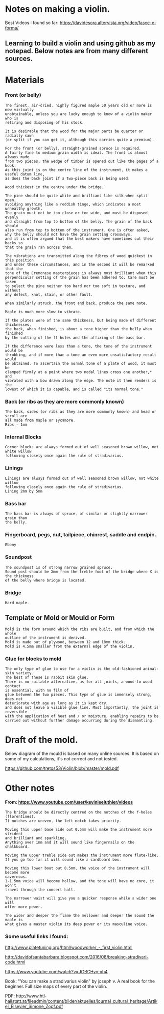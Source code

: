 # Notes on making a violin.

Best Videos I found so far: https://davidesora.altervista.org/video/fasce-e-forma/

## Learning to build a violin and using github as my notepad. Below notes are from many different sources.

# Materials

### Front (or belly)

```
The finest, air-dried, highly figured maple 50 years old or more is now virtually 
unobtainable, unless you are lucky enough to know of a violin maker who is 
retiring and disposing of his stock.

It is desirable that the wood for the major parts be quarter or radially sawn 
(or split if you can get it, although this carries quite a premium).

For the front (or belly), straight-grained spruce is required. 
A fairly fine to medium grain width is ideal. The front is almost always made 
from two pieces; the wedge of timber is opened out like the pages of a book. 
As this joint is on the centre line of the instrument, it makes a useful datum line,
as does the back joint if a two-piece back is being used.

Wood thickest in the centre under the bridge.

The pine should be quite white and brilliant like silk when split open, 
avoiding anything like a reddish tinge, which indicates a most unhealthy growth. 
The grain must not be too close or too wide, and must be disposed evenly 
and straight from top to bottom of the belly. The grain of the back should 
also run from top to bottom of the instrument. One is often asked,
why the belly should not have the grain setting crossways, 
and it is often argued that the best makers have sometimes cut their backs so 
that the grain ran across them.

The vibrations are transmitted along the fibres of wood quickest in this position 
and under these circumstances, and in the second it will be remarked that the 
tone of the Cremonese masterpieces is always most brilliant when this 
perpendicular setting of the grain has been adhered to. Care must be taken 
to select the pine neither too hard nor too soft in texture, and without 
any defect, knot, stain, or other fault.

When similarly struck, the front and back, produce the same note.

Maple is much more slow to vibrate.

If the plates were of the same thickness, but being made of different thicknesses, 
the back, when finished, is about a tone higher than the belly when finished 
by the cutting of the ff holes and the affixing of the bass bar.

If the difference were less than a tone, the tone of the instrument would be 
throbbing, and if more than a tone an even more unsatisfactory result would 
be obtained. To ascertain the normal tone of a plate of wood, it must be 
clamped firmly at a point where two nodal lines cross one another,* and 
vibrated with a bow drawn along the edge. The note it then renders is the 
lowest of which it is capable, and is called "its normal tone."
```

### Back (or ribs as they are more commonly known)

```
The back, sides (or ribs as they are more commonly known) and head or scroll are 
all made from maple or sycamore.
Ribs - 1mm
```

### Internal Blocks

```
Corner blocks are always formed out of well seasoned brown willow, not white willow 
following closely once again the rule of stradivarius.
```

### Linings

```
Linings are always formed out of well seasoned brown willow, not white willow 
following closely once again the rule of stradivarius.
Lining 2mm by 5mm
```

### Bass bar

```
The bass bar is always of spruce, of similar or slightly narrower grain than 
the belly.
```

### Fingerboard, pegs, nut, tailpiece, chinrest, saddle and endpin.

```
Ebony
```

### Soundpost

```
The soundpost is of strong narrow grained spruce.
Sound post should be Xmm from the treble foot of the bridge where X is the thickness 
of the belly where bridge is located.
```

### Bridge

```
Hard maple. 
```


## Template or Mold or Mould or Form

```
Mold is the form around which the ribs are built, and from which the whole 
outline of the instrument is derived.
Mold is made out of plywood, between 12 and 18mm thick.
Mold is 4.5mm smaller from the external edge of the violin.
```

### Glue for blocks to mold

```
The only type of glue to use for a violin is the old-fashioned animal-skin variety. 
The best of these is rabbit skin glue.
There is no suitable alternative, as for all joints, a wood-to wood contact 
is essential, with no film of
glue between the two pieces. This type of glue is immensely strong, does not 
deteriorate with age as long as it is kept dry,
and does not leave a visible glue line. Most importantly, the joint is reversible 
with the application of heat and / or moisture, enabling repairs to be 
carried out without further damage occurring during the dismantling.
```

# Draft of the mold. 

Below diagram of the mould is based on many online sources. It is based on some 
of my calculations, it's not correct and not tested.

https://github.com/tretos53/Violin/blob/master/mold.pdf


# Other notes

#### From: https://www.youtube.com/user/kevinleeluthier/videos

```
The bridge should be directly centred on the notches of the f-holes (florentines). 
If notches are uneven, the left notch takes priority.

Moving this upper base side out 0.5mm will make the instrument more strident 
and brilliant and sparkling. 
Anything over 1mm and it will sound like fingernails on the chalkboard.

Moving the upper treble side out makes the instrument more flute-like. 
If you go too far it will sound like a cardboard box.

Moving this lower bout out 0.5mm, the voice of the instrument will become more 
cavernous.
1-1.5mm voice will become hollow, and the tone will have no core, it won’t 
travel through the concert hall.

The narrower waist will give you a quicker response while a wider one will 
offer more power.

The wider and deeper the flame the mellower and deeper the sound the maple is 
what gives a master violin its deep power or its masculine voice.
```

### Some useful links I found:

http://www.platetuning.org/html/woodworker_-_first_violin.html

http://davidofsantabarbara.blogspot.com/2016/08/breaking-stradivari-code.html

https://www.youtube.com/watch?v=JGBCHyy-xh4

Book: "You can make a stradivarius violin" by joseph v. A real book for the beginner. 
Full size maps of every part of the violin.

PDF: http://www.htl-hallstatt.at/fileadmin/content/bilder/aktuelles/journal_cultural_heritage/Artikel_Elsevier_Simone_Zopf.pdf
